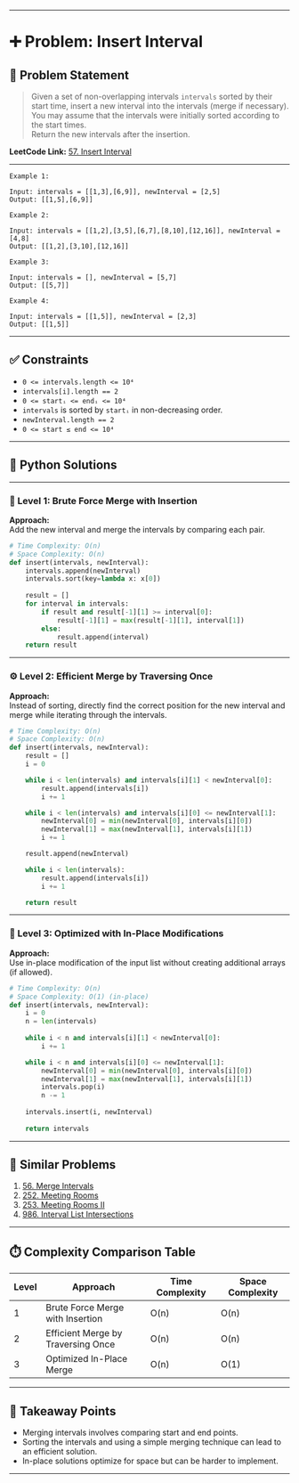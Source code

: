 
---

# ➕ Problem: Insert Interval

## 📘 Problem Statement

> Given a set of non-overlapping intervals `intervals` sorted by their start time, insert a new interval into the intervals (merge if necessary).  
> You may assume that the intervals were initially sorted according to the start times.  
> Return the new intervals after the insertion.

**LeetCode Link:** [57. Insert Interval](https://leetcode.com/problems/insert-interval/)

---

```
Example 1:

Input: intervals = [[1,3],[6,9]], newInterval = [2,5]
Output: [[1,5],[6,9]]

Example 2:

Input: intervals = [[1,2],[3,5],[6,7],[8,10],[12,16]], newInterval = [4,8]
Output: [[1,2],[3,10],[12,16]]

Example 3:

Input: intervals = [], newInterval = [5,7]
Output: [[5,7]]

Example 4:

Input: intervals = [[1,5]], newInterval = [2,3]
Output: [[1,5]]
```

---

## ✅ Constraints

- `0 <= intervals.length <= 10⁴`
- `intervals[i].length == 2`
- `0 <= startᵢ <= endᵢ <= 10⁴`
- `intervals` is sorted by `startᵢ` in non-decreasing order.
- `newInterval.length == 2`
- `0 <= start ≤ end <= 10⁴`

---

## 🧠 Python Solutions

---

### 🧪 Level 1: Brute Force Merge with Insertion

**Approach:**  
Add the new interval and merge the intervals by comparing each pair.

```python
# Time Complexity: O(n)
# Space Complexity: O(n)
def insert(intervals, newInterval):
    intervals.append(newInterval)
    intervals.sort(key=lambda x: x[0])
    
    result = []
    for interval in intervals:
        if result and result[-1][1] >= interval[0]:
            result[-1][1] = max(result[-1][1], interval[1])
        else:
            result.append(interval)
    return result
```

---

### ⚙️ Level 2: Efficient Merge by Traversing Once

**Approach:**  
Instead of sorting, directly find the correct position for the new interval and merge while iterating through the intervals.

```python
# Time Complexity: O(n)
# Space Complexity: O(n)
def insert(intervals, newInterval):
    result = []
    i = 0

    while i < len(intervals) and intervals[i][1] < newInterval[0]:
        result.append(intervals[i])
        i += 1

    while i < len(intervals) and intervals[i][0] <= newInterval[1]:
        newInterval[0] = min(newInterval[0], intervals[i][0])
        newInterval[1] = max(newInterval[1], intervals[i][1])
        i += 1

    result.append(newInterval)

    while i < len(intervals):
        result.append(intervals[i])
        i += 1

    return result
```

---

### 🚀 Level 3: Optimized with In-Place Modifications

**Approach:**  
Use in-place modification of the input list without creating additional arrays (if allowed).

```python
# Time Complexity: O(n)
# Space Complexity: O(1) (in-place)
def insert(intervals, newInterval):
    i = 0
    n = len(intervals)
    
    while i < n and intervals[i][1] < newInterval[0]:
        i += 1

    while i < n and intervals[i][0] <= newInterval[1]:
        newInterval[0] = min(newInterval[0], intervals[i][0])
        newInterval[1] = max(newInterval[1], intervals[i][1])
        intervals.pop(i)
        n -= 1
    
    intervals.insert(i, newInterval)
    
    return intervals
```

---

## 🔗 Similar Problems

1. [56. Merge Intervals](https://leetcode.com/problems/merge-intervals/)
2. [252. Meeting Rooms](https://leetcode.com/problems/meeting-rooms/)
3. [253. Meeting Rooms II](https://leetcode.com/problems/meeting-rooms-ii/)
4. [986. Interval List Intersections](https://leetcode.com/problems/interval-list-intersections/)

---

## ⏱️ Complexity Comparison Table

| Level | Approach                          | Time Complexity | Space Complexity |
|-------|-----------------------------------|-----------------|------------------|
| 1     | Brute Force Merge with Insertion  | O(n)            | O(n)             |
| 2     | Efficient Merge by Traversing Once| O(n)            | O(n)             |
| 3     | Optimized In-Place Merge          | O(n)            | O(1)             |

---

## 📌 Takeaway Points

- Merging intervals involves comparing start and end points.
- Sorting the intervals and using a simple merging technique can lead to an efficient solution.
- In-place solutions optimize for space but can be harder to implement.

---
